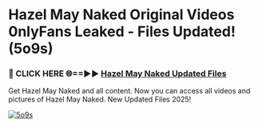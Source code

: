 # Hazel May Naked Original Videos 0nlyFans Leaked - Files Updated! (5o9s)

<h3>🔴 CLICK HERE 🌐==►► <a href="https://tinyurl.com/yckcrads" rel="nofollow">Hazel May Naked Updated Files</a></h3>

Get Hazel May Naked and all content. Now you can access all videos and pictures of Hazel May Naked. New Updated Files 2025!

[![5o9s](https://i.imgur.com/hpKpOFt.gif)](https://tinyurl.com/yckcrads)
